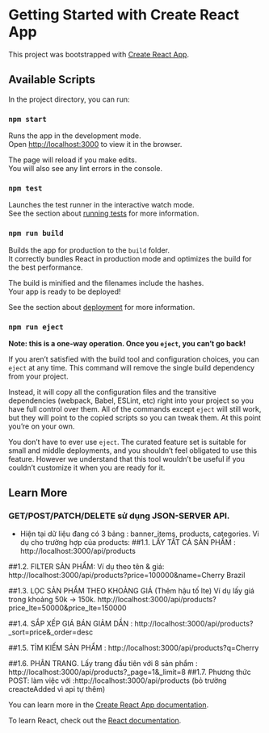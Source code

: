 # Getting Started with Create React App

This project was bootstrapped with [Create React App](https://github.com/facebook/create-react-app).

## Available Scripts

In the project directory, you can run:

### `npm start`

Runs the app in the development mode.\
Open [http://localhost:3000](http://localhost:3000) to view it in the browser.

The page will reload if you make edits.\
You will also see any lint errors in the console.

### `npm test`

Launches the test runner in the interactive watch mode.\
See the section about [running tests](https://facebook.github.io/create-react-app/docs/running-tests) for more information.

### `npm run build`

Builds the app for production to the `build` folder.\
It correctly bundles React in production mode and optimizes the build for the best performance.

The build is minified and the filenames include the hashes.\
Your app is ready to be deployed!

See the section about [deployment](https://facebook.github.io/create-react-app/docs/deployment) for more information.

### `npm run eject`

**Note: this is a one-way operation. Once you `eject`, you can’t go back!**

If you aren’t satisfied with the build tool and configuration choices, you can `eject` at any time. This command will remove the single build dependency from your project.

Instead, it will copy all the configuration files and the transitive dependencies (webpack, Babel, ESLint, etc) right into your project so you have full control over them. All of the commands except `eject` will still work, but they will point to the copied scripts so you can tweak them. At this point you’re on your own.

You don’t have to ever use `eject`. The curated feature set is suitable for small and middle deployments, and you shouldn’t feel obligated to use this feature. However we understand that this tool wouldn’t be useful if you couldn’t customize it when you are ready for it.

## Learn More
### GET/POST/PATCH/DELETE sử dụng JSON-SERVER API.
+ Hiện tại dữ liệu đang có 3 bảng : banner_items, products, categories.
Vi dụ cho trường hợp của products:
##1.1. LẤY TẤT CẢ SẢN PHẨM : http://localhost:3000/api/products

##1.2. FILTER SẢN PHẨM: Ví dụ theo tên & giá: http://localhost:3000/api/products?price=100000&name=Cherry Brazil

##1.3. LỌC SẢN PHẨM THEO KHOẢNG GIÁ (Thêm hậu tố lte) Ví dụ lấy giá trong khoảng 50k -> 150k. http://localhost:3000/api/products?price_lte=50000&price_lte=150000

##1.4. SẮP XẾP GIÁ BÁN GIẢM DẦN : http://localhost:3000/api/products?_sort=price&_order=desc

##1.5. TÌM KIẾM SẢN PHẨM : http://localhost:3000/api/products?q=Cherry

##1.6. PHÂN TRANG. Lấy trang đầu tiên với 8 sản phẩm : http://localhost:3000/api/products?_page=1&_limit=8
##1.7. Phương thức POST: làm việc với :http://localhost:3000/api/products (bỏ trường creacteAdded vì api tự thêm)




You can learn more in the [Create React App documentation](https://facebook.github.io/create-react-app/docs/getting-started).

To learn React, check out the [React documentation](https://reactjs.org/).
